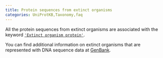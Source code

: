 ```yaml
---
title: Protein sequences from extinct organisms
categories: UniProtKB,Taxonomy,faq
---
```


All the protein sequences from extinct organisms are associated with the
keyword [`'Extinct organism protein'`](http://www.uniprot.org/keywords/952).

You can find additional information on extinct organisms that are represented with DNA sequence
data at [GenBank](http://www.ncbi.nlm.nih.gov/Taxonomy/taxonomyhome.html/index.cgi?chapter=extinct).